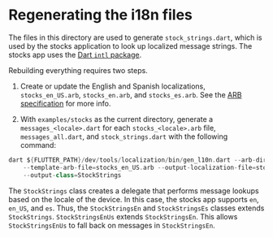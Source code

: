 # Regenerating the i18n files

The files in this directory are used to generate `stock_strings.dart`, which
is used by the stocks application to look up localized message strings. The
stocks app uses the [Dart `intl` package](https://github.com/dart-lang/intl).

Rebuilding everything requires two steps.

1. Create or update the English and Spanish localizations,
`stocks_en_US.arb`, `stocks_en.arb`, and `stocks_es.arb`. See the
[ARB specification](https://github.com/google/app-resource-bundle/wiki/ApplicationResourceBundleSpecification)
for more info.

2. With `examples/stocks` as the current directory, generate a
`messages_<locale>.dart` for each `stocks_<locale>.arb` file,
`messages_all.dart`, and `stock_strings.dart` with the following command:

```dart
dart ${FLUTTER_PATH}/dev/tools/localization/bin/gen_l10n.dart --arb-dir=lib/i18n \
    --template-arb-file=stocks_en_US.arb --output-localization-file=stock_strings.dart \
    --output-class=StockStrings
```

The `StockStrings` class creates a delegate that performs message lookups
based on the locale of the device. In this case, the stocks app supports
`en`, `en_US`, and `es`. Thus, the `StockStringsEn` and `StockStringsEs`
classes extends `StockStrings`. `StockStringsEnUs` extends
`StockStringsEn`. This allows `StockStringsEnUs` to fall back on messages
in `StockStringsEn`.